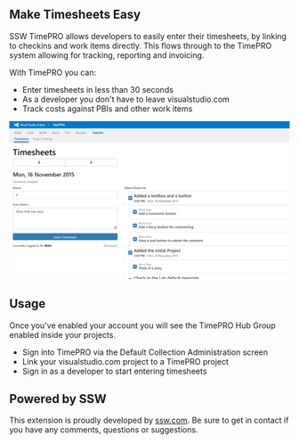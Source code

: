 ﻿## Make Timesheets Easy  
SSW TimePRO allows developers to easily enter their timesheets, by linking to checkins and work items directly. This flows through to the TimePRO system allowing for tracking, reporting and invoicing.

With TimePRO you can:  

 * Enter timesheets in less than 30 seconds
 * As a developer you don't have to leave visualstudio.com
 * Track costs against PBIs and other work items

![TimePRO in Action](wwwroot/images/TimePRO_Screenshot2.png)

## Usage

Once you've enabled your account you will see the TimePRO Hub Group enabled inside your projects.

 * Sign into TimePRO via the Default Collection Administration screen
 * Link your visualstudio.com project to a TimePRO project
 * Sign in as a developer to start entering timesheets

## Powered by SSW  
This extension is proudly developed by [ssw.com](http://ssw.com). Be sure to get in contact if you have any comments, questions or suggestions.
